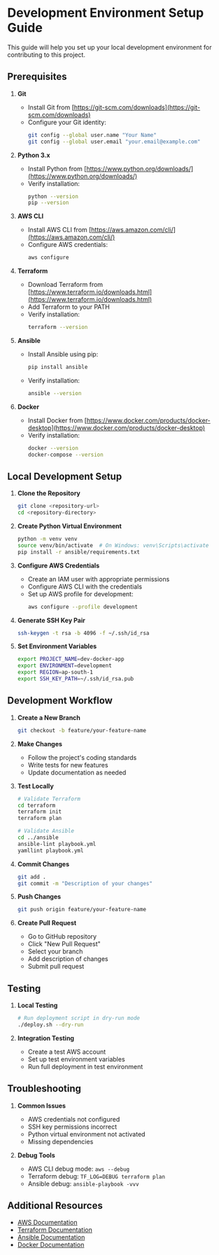 # Development Environment Setup Guide

This guide will help you set up your local development environment for contributing to this project.

## Prerequisites

1. **Git**
   - Install Git from [https://git-scm.com/downloads](https://git-scm.com/downloads)
   - Configure your Git identity:
     ```bash
     git config --global user.name "Your Name"
     git config --global user.email "your.email@example.com"
     ```

2. **Python 3.x**
   - Install Python from [https://www.python.org/downloads/](https://www.python.org/downloads/)
   - Verify installation:
     ```bash
     python --version
     pip --version
     ```

3. **AWS CLI**
   - Install AWS CLI from [https://aws.amazon.com/cli/](https://aws.amazon.com/cli/)
   - Configure AWS credentials:
     ```bash
     aws configure
     ```

4. **Terraform**
   - Download Terraform from [https://www.terraform.io/downloads.html](https://www.terraform.io/downloads.html)
   - Add Terraform to your PATH
   - Verify installation:
     ```bash
     terraform --version
     ```

5. **Ansible**
   - Install Ansible using pip:
     ```bash
     pip install ansible
     ```
   - Verify installation:
     ```bash
     ansible --version
     ```

6. **Docker**
   - Install Docker from [https://www.docker.com/products/docker-desktop](https://www.docker.com/products/docker-desktop)
   - Verify installation:
     ```bash
     docker --version
     docker-compose --version
     ```

## Local Development Setup

1. **Clone the Repository**
   ```bash
   git clone <repository-url>
   cd <repository-directory>
   ```

2. **Create Python Virtual Environment**
   ```bash
   python -m venv venv
   source venv/bin/activate  # On Windows: venv\Scripts\activate
   pip install -r ansible/requirements.txt
   ```

3. **Configure AWS Credentials**
   - Create an IAM user with appropriate permissions
   - Configure AWS CLI with the credentials
   - Set up AWS profile for development:
     ```bash
     aws configure --profile development
     ```

4. **Generate SSH Key Pair**
   ```bash
   ssh-keygen -t rsa -b 4096 -f ~/.ssh/id_rsa
   ```

5. **Set Environment Variables**
   ```bash
   export PROJECT_NAME=dev-docker-app
   export ENVIRONMENT=development
   export REGION=ap-south-1
   export SSH_KEY_PATH=~/.ssh/id_rsa.pub
   ```

## Development Workflow

1. **Create a New Branch**
   ```bash
   git checkout -b feature/your-feature-name
   ```

2. **Make Changes**
   - Follow the project's coding standards
   - Write tests for new features
   - Update documentation as needed

3. **Test Locally**
   ```bash
   # Validate Terraform
   cd terraform
   terraform init
   terraform plan

   # Validate Ansible
   cd ../ansible
   ansible-lint playbook.yml
   yamllint playbook.yml
   ```

4. **Commit Changes**
   ```bash
   git add .
   git commit -m "Description of your changes"
   ```

5. **Push Changes**
   ```bash
   git push origin feature/your-feature-name
   ```

6. **Create Pull Request**
   - Go to GitHub repository
   - Click "New Pull Request"
   - Select your branch
   - Add description of changes
   - Submit pull request

## Testing

1. **Local Testing**
   ```bash
   # Run deployment script in dry-run mode
   ./deploy.sh --dry-run
   ```

2. **Integration Testing**
   - Create a test AWS account
   - Set up test environment variables
   - Run full deployment in test environment

## Troubleshooting

1. **Common Issues**
   - AWS credentials not configured
   - SSH key permissions incorrect
   - Python virtual environment not activated
   - Missing dependencies

2. **Debug Tools**
   - AWS CLI debug mode: `aws --debug`
   - Terraform debug: `TF_LOG=DEBUG terraform plan`
   - Ansible debug: `ansible-playbook -vvv`

## Additional Resources

- [AWS Documentation](https://docs.aws.amazon.com/)
- [Terraform Documentation](https://www.terraform.io/docs)
- [Ansible Documentation](https://docs.ansible.com/)
- [Docker Documentation](https://docs.docker.com/) 